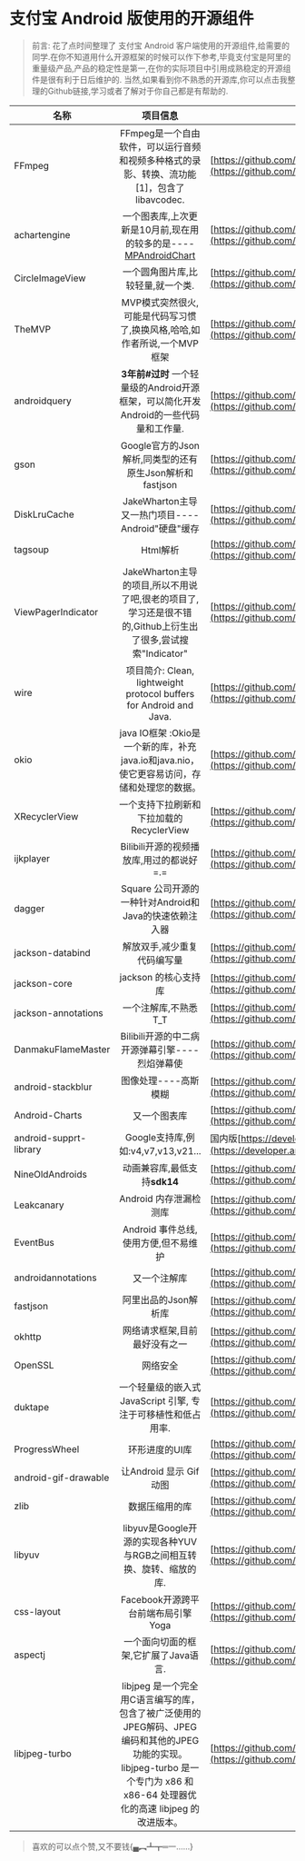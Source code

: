 # 支付宝 Android 版使用的开源组件

> 前言:
> 花了点时间整理了 支付宝 Android 客户端使用的开源组件,给需要的同学.在你不知道用什么开源框架的时候可以作下参考,毕竟支付宝是阿里的重量级产品,产品的稳定性是第一,在你的实际项目中引用成熟稳定的开源组件是很有利于日后维护的.
> 当然,如果看到你不熟悉的开源库,你可以点击我整理的Github链接,学习或者了解对于你自己都是有帮助的.


名称|项目信息|仓库地址
---|:-------:|---
FFmpeg|FFmpeg是一个自由软件，可以运行音频和视频多种格式的录影、转换、流功能[1]，包含了libavcodec.|[https://github.com/FFmpeg/FFmpeg](https://github.com/FFmpeg/FFmpeg)
achartengine|一个图表库,上次更新是10月前,现在用的较多的是----[MPAndroidChart](https://github.com/PhilJay/MPAndroidChart)|[https://github.com/ddanny/achartengine](https://github.com/ddanny/achartengine)
CircleImageView|一个圆角图片库,比较轻量,就一个类.|[https://github.com/hdodenhof/CircleImageView](https://github.com/hdodenhof/CircleImageView)
TheMVP|MVP模式突然很火,可能是代码写习惯了,换换风格,哈哈,如作者所说,一个MVP框架|[https://github.com/kymjs/TheMVP](https://github.com/kymjs/TheMVP)
androidquery|**3年前#过时** 一个轻量级的Android开源框架，可以简化开发Android的一些代码量和工作量.|[https://github.com/androidquery/androidquery](https://github.com/androidquery/androidquery)
gson|Google官方的Json解析,同类型的还有原生Json解析和fastjson|[https://github.com/google/gson](https://github.com/google/gson)
DiskLruCache|JakeWharton主导又一热门项目----Android"硬盘"缓存|[https://github.com/JakeWharton/DiskLruCache](https://github.com/JakeWharton/DiskLruCache)
tagsoup|Html解析|[https://github.com/ndmitchell/tagsoup](https://github.com/ndmitchell/tagsoup)
ViewPagerIndicator|JakeWharton主导的项目,所以不用说了吧,很老的项目了,学习还是很不错的,Github上衍生出了很多,尝试搜索"Indicator"|[https://github.com/JakeWharton/ViewPagerIndicator](https://github.com/JakeWharton/ViewPagerIndicator)
wire|项目简介: Clean, lightweight protocol buffers for Android and Java.|[https://github.com/square/wire](https://github.com/square/wire)
okio|java IO框架 :Okio是一个新的库，补充java.io和java.nio，使它更容易访问，存储和处理您的数据。|[https://github.com/square/okio](https://github.com/square/okio)
XRecyclerView|一个支持下拉刷新和下拉加载的RecyclerView|[https://github.com/jianghejie/XRecyclerView](https://github.com/jianghejie/XRecyclerView)
ijkplayer|Bilibili开源的视频播放库,用过的都说好=.=|[https://github.com/Bilibili/ijkplayer](https://github.com/Bilibili/ijkplayer)
dagger|Square 公司开源的 一种针对Android和Java的快速依赖注入器|[https://github.com/square/dagger](https://github.com/square/dagger)
jackson-databind|解放双手,减少重复代码编写量|[https://github.com/FasterXML/jackson-databind](https://github.com/FasterXML/jackson-databind)
jackson-core|jackson 的核心支持库|[https://github.com/FasterXML/jackson-core](https://github.com/FasterXML/jackson-core)
jackson-annotations|一个注解库,不熟悉T_T|[https://github.com/FasterXML/jackson-annotations](https://github.com/FasterXML/jackson-annotations)
DanmakuFlameMaster|Bilibili开源的中二病开源弹幕引擎----烈焰弹幕使 |[https://github.com/Bilibili/DanmakuFlameMaster](https://github.com/Bilibili/DanmakuFlameMaster)
android-stackblur|图像处理----高斯模糊|[https://github.com/kikoso/android-stackblur](https://github.com/kikoso/android-stackblur)
Android-Charts|又一个图表库|[https://github.com/limccn/Android-Charts](https://github.com/limccn/Android-Charts)
android-supprt-library|Google支持库,例如:v4,v7,v13,v21...|国内版[https://developer.android.google.cn/index.html](https://developer.android.google.cn/index.html)
NineOldAndroids|动画兼容库,最低支持**sdk14**|[https://github.com/JakeWharton/NineOldAndroids](https://github.com/JakeWharton/NineOldAndroids)
Leakcanary|Android 内存泄漏检测库|[https://github.com/square/leakcanary](https://github.com/square/leakcanary)
EventBus|Android 事件总线,使用方便,但不易维护|[https://github.com/greenrobot/EventBus](https://github.com/greenrobot/EventBus)
androidannotations|又一个注解库|[https://github.com/androidannotations/androidannotations](https://github.com/androidannotations/androidannotations)
fastjson|阿里出品的Json解析库|[https://github.com/alibaba/fastjson](https://github.com/alibaba/fastjson)
okhttp|网络请求框架,目前最好没有之一|[https://github.com/square/okhttp](https://github.com/square/okhttp)
OpenSSL|网络安全|[https://github.com/openssl/openssl](https://github.com/openssl/openssl)
duktape|一个轻量级的嵌入式 JavaScript 引擎, 专注于可移植性和低占用率.|[https://github.com/svaarala/duktape](https://github.com/svaarala/duktape)
ProgressWheel|环形进度的UI库|[https://github.com/Todd-Davies/ProgressWheel](https://github.com/Todd-Davies/ProgressWheel)
android-gif-drawable|让Android 显示 Gif 动图|[https://github.com/koral--/android-gif-drawable](https://github.com/koral--/android-gif-drawable)
zlib|数据压缩用的库|[https://github.com/madler/zlib](https://github.com/madler/zlib)
libyuv|libyuv是Google开源的实现各种YUV与RGB之间相互转换、旋转、缩放的库.|[https://github.com/lemenkov/libyuv](https://github.com/lemenkov/libyuv)
css-layout|Facebook开源跨平台前端布局引擎Yoga|[https://github.com/facebook/yoga](https://github.com/facebook/yoga)
aspectj|一个面向切面的框架,它扩展了Java语言.|[https://github.com/eclipse/org.aspectj](https://github.com/eclipse/org.aspectj)
libjpeg-turbo|libjpeg 是一个完全用C语言编写的库，包含了被广泛使用的JPEG解码、JPEG编码和其他的JPEG功能的实现。libjpeg-turbo 是一个专门为 x86 和 x86-64 处理器优化的高速 libjpeg 的改进版本。|[https://github.com/libjpeg-turbo/libjpeg-turbo](https://github.com/libjpeg-turbo/libjpeg-turbo)

> 喜欢的可以点个赞,又不要钱{▄︻┻┳═一……}